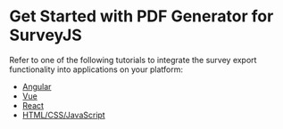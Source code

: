 # Get Started with PDF Generator for SurveyJS

Refer to one of the following tutorials to integrate the survey export functionality into applications on your platform:

- [Angular](/Documentation/Pdf-Export?id=get-started-angular)
- [Vue](/Documentation/Pdf-Export?id=get-started-vue)
- [React](/Documentation/Pdf-Export?id=get-started-react)
- [HTML/CSS/JavaScript](/pdf-generator/documentation/get-started-html-css-javascript)

